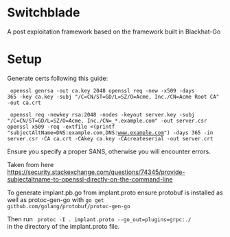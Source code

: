 # Switchblade

A post exploitation framework based on the framework built in Blackhat-Go

# Setup

Generate certs following this guide:

<code> openssl genrsa -out ca.key 2048 openssl req -new -x509 -days 365 -key ca.key -subj "/C=CN/ST=GD/L=SZ/O=Acme, Inc./CN=Acme Root CA" -out ca.crt</code>

<code> openssl req -newkey rsa:2048 -nodes -keyout server.key -subj "/C=CN/ST=GD/L=SZ/O=Acme, Inc./CN=_*.example.com" -out server.csr openssl x509 -req -extfile <(printf "subjectAltName=DNS:example.com,DNS:www.example.com") -days 365 -in server.csr -CA ca.crt -CAkey ca.key -CAcreateserial -out server.crt </code>
  
Ensure you specify a proper SANS, otherwise you will encounter errors.

Taken from here https://security.stackexchange.com/questions/74345/provide-subjectaltname-to-openssl-directly-on-the-command-line

To generate implant.pb.go from implant.proto ensure protobuf is installed as well as protoc-gen-go with <code>go get github.com/golang/protobuf/protoc-gen-go</code>
  
Then run <code> protoc -I . implant.proto --go_out=plugins=grpc:./ </code> in the directory of the implant.proto file.
